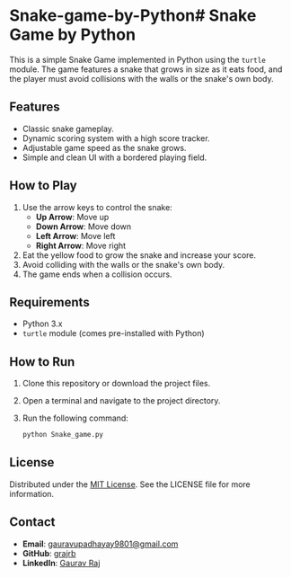 # Snake-game-by-Python# Snake Game by Python

This is a simple Snake Game implemented in Python using the `turtle` module. The game features a snake that grows in size as it eats food, and the player must avoid collisions with the walls or the snake's own body.

## Features

- Classic snake gameplay.
- Dynamic scoring system with a high score tracker.
- Adjustable game speed as the snake grows.
- Simple and clean UI with a bordered playing field.

## How to Play

1. Use the arrow keys to control the snake:
   - **Up Arrow**: Move up
   - **Down Arrow**: Move down
   - **Left Arrow**: Move left
   - **Right Arrow**: Move right
2. Eat the yellow food to grow the snake and increase your score.
3. Avoid colliding with the walls or the snake's own body.
4. The game ends when a collision occurs.

## Requirements

- Python 3.x
- `turtle` module (comes pre-installed with Python)

## How to Run

1. Clone this repository or download the project files.
2. Open a terminal and navigate to the project directory.
3. Run the following command:

   ```bash
   python Snake_game.py
   ```

## License
Distributed under the [MIT License](./LICENSE). See the LICENSE file for more information.

## Contact
- **Email**: gauravupadhayay9801@gmail.com  
- **GitHub**: [grajrb](https://github.com/grajrb)  
- **LinkedIn**: [Gaurav Raj](https://www.linkedin.com/in/gaurav-raj-095a8a129/)